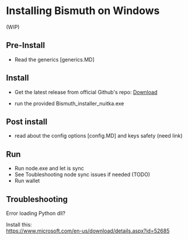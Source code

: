 # Installing Bismuth on Windows

(WIP)

## Pre-Install 
- Read the generics [generics.MD]

## Install
- Get the latest release from official Github's repo: [Download](https://github.com/hclivess/Bismuth/releases/download/4.2.8.1/Bismuth_installer_nuitka.exe)

- run the provided Bismuth_installer_nuitka.exe

## Post install
- read about the config options [config.MD] and keys safety (need link)

## Run
- Run node.exe and let is sync
- See Toubleshooting node sync issues if needed (TODO)
- Run wallet

## Troubleshooting

Error loading Python dll?

Install this:  
https://www.microsoft.com/en-us/download/details.aspx?id=52685
